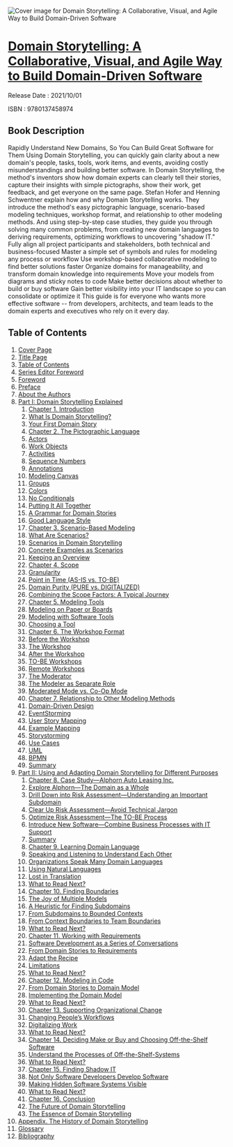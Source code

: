 ![Cover image for Domain Storytelling: A Collaborative, Visual, and Agile Way to Build Domain-Driven Software](https://imgdetail.ebookreading.net/cover/cover/202109/EB9780137458974.jpg)

[Domain Storytelling: A Collaborative, Visual, and Agile Way to Build Domain-Driven Software](https://ebookreading.net/view/book/Domain+Storytelling%3A+A+Collaborative%2C+Visual%2C+and+Agile+Way+to+Build+Domain-Driven+Software-EB9780137458974_1.html "Domain Storytelling: A Collaborative, Visual, and Agile Way to Build Domain-Driven Software")
====================================================================================================================

Release Date : 2021/10/01

ISBN : 9780137458974

Book Description
-----------------

Rapidly Understand New Domains, So You Can Build Great Software for Them
Using Domain Storytelling, you can quickly gain clarity about a new domain's people, tasks, tools, work items, and events, avoiding costly misunderstandings and building better software. In Domain Storytelling, the method's inventors show how domain experts can clearly tell their stories, capture their insights with simple pictographs, show their work, get feedback, and get everyone on the same page.
Stefan Hofer and Henning Schwentner explain how and why Domain Storytelling works. They introduce the method's easy pictographic language, scenario-based modeling techniques, workshop format, and relationship to other modeling methods. And using step-by-step case studies, they guide you through solving many common problems, from creating new domain languages to deriving requirements, optimizing workflows to uncovering "shadow IT."
Fully align all project participants and stakeholders, both technical and business-focused
Master a simple set of symbols and rules for modeling any process or workflow
Use workshop-based collaborative modeling to find better solutions faster
Organize domains for manageability, and transform domain knowledge into requirements
Move your models from diagrams and sticky notes to code
Make better decisions about whether to build or buy software
Gain better visibility into your IT landscape so you can consolidate or optimize it
This guide is for everyone who wants more effective software -- from developers, architects, and team leads to the domain experts and executives who rely on it every day.


Table of Contents
-----------------

1. [Cover Page](https://ebookreading.net/view/book/Domain+Storytelling%3A+A+Collaborative%2C+Visual%2C+and+Agile+Way+to+Build+Domain-Driven+Software-EB9780137458974_1.html)
1. [Title Page](https://ebookreading.net/view/book/Domain+Storytelling%3A+A+Collaborative%2C+Visual%2C+and+Agile+Way+to+Build+Domain-Driven+Software-EB9780137458974_2.html)
1. [Table of Contents](https://ebookreading.net/view/book/Domain+Storytelling%3A+A+Collaborative%2C+Visual%2C+and+Agile+Way+to+Build+Domain-Driven+Software-EB9780137458974_3.html)
1. [Series Editor Foreword](https://ebookreading.net/view/book/Domain+Storytelling%3A+A+Collaborative%2C+Visual%2C+and+Agile+Way+to+Build+Domain-Driven+Software-EB9780137458974_5.html)
1. [Foreword](https://ebookreading.net/view/book/Domain+Storytelling%3A+A+Collaborative%2C+Visual%2C+and+Agile+Way+to+Build+Domain-Driven+Software-EB9780137458974_6.html)
1. [Preface](https://ebookreading.net/view/book/Domain+Storytelling%3A+A+Collaborative%2C+Visual%2C+and+Agile+Way+to+Build+Domain-Driven+Software-EB9780137458974_7.html)
1. [About the Authors](https://ebookreading.net/view/book/Domain+Storytelling%3A+A+Collaborative%2C+Visual%2C+and+Agile+Way+to+Build+Domain-Driven+Software-EB9780137458974_8.html)
1. [Part I: Domain Storytelling Explained](https://ebookreading.net/view/book/Domain+Storytelling%3A+A+Collaborative%2C+Visual%2C+and+Agile+Way+to+Build+Domain-Driven+Software-EB9780137458974_9.html)
    1. [Chapter 1. Introduction](https://ebookreading.net/view/book/Domain+Storytelling%3A+A+Collaborative%2C+Visual%2C+and+Agile+Way+to+Build+Domain-Driven+Software-EB9780137458974_10.html#ch01)
    1. [What Is Domain Storytelling?](https://ebookreading.net/view/book/Domain+Storytelling%3A+A+Collaborative%2C+Visual%2C+and+Agile+Way+to+Build+Domain-Driven+Software-EB9780137458974_10.html#ch01lev1sec1)
    1. [Your First Domain Story](https://ebookreading.net/view/book/Domain+Storytelling%3A+A+Collaborative%2C+Visual%2C+and+Agile+Way+to+Build+Domain-Driven+Software-EB9780137458974_10.html#ch01lev1sec2)
    1. [Chapter 2. The Pictographic Language](https://ebookreading.net/view/book/Domain+Storytelling%3A+A+Collaborative%2C+Visual%2C+and+Agile+Way+to+Build+Domain-Driven+Software-EB9780137458974_11.html#ch02)
    1. [Actors](https://ebookreading.net/view/book/Domain+Storytelling%3A+A+Collaborative%2C+Visual%2C+and+Agile+Way+to+Build+Domain-Driven+Software-EB9780137458974_11.html#ch02lev1sec3)
    1. [Work Objects](https://ebookreading.net/view/book/Domain+Storytelling%3A+A+Collaborative%2C+Visual%2C+and+Agile+Way+to+Build+Domain-Driven+Software-EB9780137458974_11.html#ch02lev1sec4)
    1. [Activities](https://ebookreading.net/view/book/Domain+Storytelling%3A+A+Collaborative%2C+Visual%2C+and+Agile+Way+to+Build+Domain-Driven+Software-EB9780137458974_11.html#ch02lev1sec5)
    1. [Sequence Numbers](https://ebookreading.net/view/book/Domain+Storytelling%3A+A+Collaborative%2C+Visual%2C+and+Agile+Way+to+Build+Domain-Driven+Software-EB9780137458974_11.html#ch02lev1sec6)
    1. [Annotations](https://ebookreading.net/view/book/Domain+Storytelling%3A+A+Collaborative%2C+Visual%2C+and+Agile+Way+to+Build+Domain-Driven+Software-EB9780137458974_11.html#ch02lev1sec7)
    1. [Modeling Canvas](https://ebookreading.net/view/book/Domain+Storytelling%3A+A+Collaborative%2C+Visual%2C+and+Agile+Way+to+Build+Domain-Driven+Software-EB9780137458974_11.html#ch02lev1sec8)
    1. [Groups](https://ebookreading.net/view/book/Domain+Storytelling%3A+A+Collaborative%2C+Visual%2C+and+Agile+Way+to+Build+Domain-Driven+Software-EB9780137458974_11.html#ch02lev1sec9)
    1. [Colors](https://ebookreading.net/view/book/Domain+Storytelling%3A+A+Collaborative%2C+Visual%2C+and+Agile+Way+to+Build+Domain-Driven+Software-EB9780137458974_11.html#ch02lev1sec10)
    1. [No Conditionals](https://ebookreading.net/view/book/Domain+Storytelling%3A+A+Collaborative%2C+Visual%2C+and+Agile+Way+to+Build+Domain-Driven+Software-EB9780137458974_11.html#ch02lev1sec11)
    1. [Putting It All Together](https://ebookreading.net/view/book/Domain+Storytelling%3A+A+Collaborative%2C+Visual%2C+and+Agile+Way+to+Build+Domain-Driven+Software-EB9780137458974_11.html#ch02lev1sec12)
    1. [A Grammar for Domain Stories](https://ebookreading.net/view/book/Domain+Storytelling%3A+A+Collaborative%2C+Visual%2C+and+Agile+Way+to+Build+Domain-Driven+Software-EB9780137458974_11.html#ch02lev1sec13)
    1. [Good Language Style](https://ebookreading.net/view/book/Domain+Storytelling%3A+A+Collaborative%2C+Visual%2C+and+Agile+Way+to+Build+Domain-Driven+Software-EB9780137458974_11.html#ch02lev1sec14)
    1. [Chapter 3. Scenario-Based Modeling](https://ebookreading.net/view/book/Domain+Storytelling%3A+A+Collaborative%2C+Visual%2C+and+Agile+Way+to+Build+Domain-Driven+Software-EB9780137458974_12.html#ch03)
    1. [What Are Scenarios?](https://ebookreading.net/view/book/Domain+Storytelling%3A+A+Collaborative%2C+Visual%2C+and+Agile+Way+to+Build+Domain-Driven+Software-EB9780137458974_12.html#ch03lev1sec15)
    1. [Scenarios in Domain Storytelling](https://ebookreading.net/view/book/Domain+Storytelling%3A+A+Collaborative%2C+Visual%2C+and+Agile+Way+to+Build+Domain-Driven+Software-EB9780137458974_12.html#ch03lev1sec16)
    1. [Concrete Examples as Scenarios](https://ebookreading.net/view/book/Domain+Storytelling%3A+A+Collaborative%2C+Visual%2C+and+Agile+Way+to+Build+Domain-Driven+Software-EB9780137458974_12.html#ch03lev1sec17)
    1. [Keeping an Overview](https://ebookreading.net/view/book/Domain+Storytelling%3A+A+Collaborative%2C+Visual%2C+and+Agile+Way+to+Build+Domain-Driven+Software-EB9780137458974_12.html#ch03lev1sec18)
    1. [Chapter 4. Scope](https://ebookreading.net/view/book/Domain+Storytelling%3A+A+Collaborative%2C+Visual%2C+and+Agile+Way+to+Build+Domain-Driven+Software-EB9780137458974_13.html#ch04)
    1. [Granularity](https://ebookreading.net/view/book/Domain+Storytelling%3A+A+Collaborative%2C+Visual%2C+and+Agile+Way+to+Build+Domain-Driven+Software-EB9780137458974_13.html#ch04lev1sec19)
    1. [Point in Time (AS-IS vs. TO-BE)](https://ebookreading.net/view/book/Domain+Storytelling%3A+A+Collaborative%2C+Visual%2C+and+Agile+Way+to+Build+Domain-Driven+Software-EB9780137458974_13.html#ch04lev1sec20)
    1. [Domain Purity (PURE vs. DIGITALIZED)](https://ebookreading.net/view/book/Domain+Storytelling%3A+A+Collaborative%2C+Visual%2C+and+Agile+Way+to+Build+Domain-Driven+Software-EB9780137458974_13.html#ch04lev1sec21)
    1. [Combining the Scope Factors: A Typical Journey](https://ebookreading.net/view/book/Domain+Storytelling%3A+A+Collaborative%2C+Visual%2C+and+Agile+Way+to+Build+Domain-Driven+Software-EB9780137458974_13.html#ch04lev1sec22)
    1. [Chapter 5. Modeling Tools](https://ebookreading.net/view/book/Domain+Storytelling%3A+A+Collaborative%2C+Visual%2C+and+Agile+Way+to+Build+Domain-Driven+Software-EB9780137458974_14.html#ch05)
    1. [Modeling on Paper or Boards](https://ebookreading.net/view/book/Domain+Storytelling%3A+A+Collaborative%2C+Visual%2C+and+Agile+Way+to+Build+Domain-Driven+Software-EB9780137458974_14.html#ch05lev1sec23)
    1. [Modeling with Software Tools](https://ebookreading.net/view/book/Domain+Storytelling%3A+A+Collaborative%2C+Visual%2C+and+Agile+Way+to+Build+Domain-Driven+Software-EB9780137458974_14.html#ch05lev1sec24)
    1. [Choosing a Tool](https://ebookreading.net/view/book/Domain+Storytelling%3A+A+Collaborative%2C+Visual%2C+and+Agile+Way+to+Build+Domain-Driven+Software-EB9780137458974_14.html#ch05lev1sec25)
    1. [Chapter 6. The Workshop Format](https://ebookreading.net/view/book/Domain+Storytelling%3A+A+Collaborative%2C+Visual%2C+and+Agile+Way+to+Build+Domain-Driven+Software-EB9780137458974_15.html#ch06)
    1. [Before the Workshop](https://ebookreading.net/view/book/Domain+Storytelling%3A+A+Collaborative%2C+Visual%2C+and+Agile+Way+to+Build+Domain-Driven+Software-EB9780137458974_15.html#ch06lev1sec26)
    1. [The Workshop](https://ebookreading.net/view/book/Domain+Storytelling%3A+A+Collaborative%2C+Visual%2C+and+Agile+Way+to+Build+Domain-Driven+Software-EB9780137458974_15.html#ch06lev1sec27)
    1. [After the Workshop](https://ebookreading.net/view/book/Domain+Storytelling%3A+A+Collaborative%2C+Visual%2C+and+Agile+Way+to+Build+Domain-Driven+Software-EB9780137458974_15.html#ch06lev1sec28)
    1. [TO-BE Workshops](https://ebookreading.net/view/book/Domain+Storytelling%3A+A+Collaborative%2C+Visual%2C+and+Agile+Way+to+Build+Domain-Driven+Software-EB9780137458974_15.html#ch06lev1sec29)
    1. [Remote Workshops](https://ebookreading.net/view/book/Domain+Storytelling%3A+A+Collaborative%2C+Visual%2C+and+Agile+Way+to+Build+Domain-Driven+Software-EB9780137458974_15.html#ch06lev1sec30)
    1. [The Moderator](https://ebookreading.net/view/book/Domain+Storytelling%3A+A+Collaborative%2C+Visual%2C+and+Agile+Way+to+Build+Domain-Driven+Software-EB9780137458974_15.html#ch06lev1sec31)
    1. [The Modeler as Separate Role](https://ebookreading.net/view/book/Domain+Storytelling%3A+A+Collaborative%2C+Visual%2C+and+Agile+Way+to+Build+Domain-Driven+Software-EB9780137458974_15.html#ch06lev1sec32)
    1. [Moderated Mode vs. Co-Op Mode](https://ebookreading.net/view/book/Domain+Storytelling%3A+A+Collaborative%2C+Visual%2C+and+Agile+Way+to+Build+Domain-Driven+Software-EB9780137458974_15.html#ch06lev1sec33)
    1. [Chapter 7. Relationship to Other Modeling Methods](https://ebookreading.net/view/book/Domain+Storytelling%3A+A+Collaborative%2C+Visual%2C+and+Agile+Way+to+Build+Domain-Driven+Software-EB9780137458974_16.html#ch07)
    1. [Domain-Driven Design](https://ebookreading.net/view/book/Domain+Storytelling%3A+A+Collaborative%2C+Visual%2C+and+Agile+Way+to+Build+Domain-Driven+Software-EB9780137458974_16.html#ch07lev1sec34)
    1. [EventStorming](https://ebookreading.net/view/book/Domain+Storytelling%3A+A+Collaborative%2C+Visual%2C+and+Agile+Way+to+Build+Domain-Driven+Software-EB9780137458974_16.html#ch07lev1sec35)
    1. [User Story Mapping](https://ebookreading.net/view/book/Domain+Storytelling%3A+A+Collaborative%2C+Visual%2C+and+Agile+Way+to+Build+Domain-Driven+Software-EB9780137458974_16.html#ch07lev1sec36)
    1. [Example Mapping](https://ebookreading.net/view/book/Domain+Storytelling%3A+A+Collaborative%2C+Visual%2C+and+Agile+Way+to+Build+Domain-Driven+Software-EB9780137458974_16.html#ch07lev1sec37)
    1. [Storystorming](https://ebookreading.net/view/book/Domain+Storytelling%3A+A+Collaborative%2C+Visual%2C+and+Agile+Way+to+Build+Domain-Driven+Software-EB9780137458974_16.html#ch07lev1sec38)
    1. [Use Cases](https://ebookreading.net/view/book/Domain+Storytelling%3A+A+Collaborative%2C+Visual%2C+and+Agile+Way+to+Build+Domain-Driven+Software-EB9780137458974_16.html#ch07lev1sec39)
    1. [UML](https://ebookreading.net/view/book/Domain+Storytelling%3A+A+Collaborative%2C+Visual%2C+and+Agile+Way+to+Build+Domain-Driven+Software-EB9780137458974_16.html#ch07lev1sec40)
    1. [BPMN](https://ebookreading.net/view/book/Domain+Storytelling%3A+A+Collaborative%2C+Visual%2C+and+Agile+Way+to+Build+Domain-Driven+Software-EB9780137458974_16.html#ch07lev1sec41)
    1. [Summary](https://ebookreading.net/view/book/Domain+Storytelling%3A+A+Collaborative%2C+Visual%2C+and+Agile+Way+to+Build+Domain-Driven+Software-EB9780137458974_16.html#ch07lev1sec42)
1. [Part II: Using and Adapting Domain Storytelling for Different Purposes](https://ebookreading.net/view/book/Domain+Storytelling%3A+A+Collaborative%2C+Visual%2C+and+Agile+Way+to+Build+Domain-Driven+Software-EB9780137458974_17.html)
    1. [Chapter 8. Case Study—Alphorn Auto Leasing Inc.](https://ebookreading.net/view/book/Domain+Storytelling%3A+A+Collaborative%2C+Visual%2C+and+Agile+Way+to+Build+Domain-Driven+Software-EB9780137458974_18.html#ch08)
    1. [Explore Alphorn—The Domain as a Whole](https://ebookreading.net/view/book/Domain+Storytelling%3A+A+Collaborative%2C+Visual%2C+and+Agile+Way+to+Build+Domain-Driven+Software-EB9780137458974_18.html#ch08lev1sec43)
    1. [Drill Down into Risk Assessment—Understanding an Important Subdomain](https://ebookreading.net/view/book/Domain+Storytelling%3A+A+Collaborative%2C+Visual%2C+and+Agile+Way+to+Build+Domain-Driven+Software-EB9780137458974_18.html#ch08lev1sec44)
    1. [Clear Up Risk Assessment—Avoid Technical Jargon](https://ebookreading.net/view/book/Domain+Storytelling%3A+A+Collaborative%2C+Visual%2C+and+Agile+Way+to+Build+Domain-Driven+Software-EB9780137458974_18.html#ch08lev1sec45)
    1. [Optimize Risk Assessment—The TO-BE Process](https://ebookreading.net/view/book/Domain+Storytelling%3A+A+Collaborative%2C+Visual%2C+and+Agile+Way+to+Build+Domain-Driven+Software-EB9780137458974_18.html#ch08lev1sec46)
    1. [Introduce New Software—Combine Business Processes with IT Support](https://ebookreading.net/view/book/Domain+Storytelling%3A+A+Collaborative%2C+Visual%2C+and+Agile+Way+to+Build+Domain-Driven+Software-EB9780137458974_18.html#ch08lev1sec47)
    1. [Summary](https://ebookreading.net/view/book/Domain+Storytelling%3A+A+Collaborative%2C+Visual%2C+and+Agile+Way+to+Build+Domain-Driven+Software-EB9780137458974_18.html#ch08lev1sec48)
    1. [Chapter 9. Learning Domain Language](https://ebookreading.net/view/book/Domain+Storytelling%3A+A+Collaborative%2C+Visual%2C+and+Agile+Way+to+Build+Domain-Driven+Software-EB9780137458974_19.html#ch09)
    1. [Speaking and Listening to Understand Each Other](https://ebookreading.net/view/book/Domain+Storytelling%3A+A+Collaborative%2C+Visual%2C+and+Agile+Way+to+Build+Domain-Driven+Software-EB9780137458974_19.html#ch09lev1sec49)
    1. [Organizations Speak Many Domain Languages](https://ebookreading.net/view/book/Domain+Storytelling%3A+A+Collaborative%2C+Visual%2C+and+Agile+Way+to+Build+Domain-Driven+Software-EB9780137458974_19.html#ch09lev1sec50)
    1. [Using Natural Languages](https://ebookreading.net/view/book/Domain+Storytelling%3A+A+Collaborative%2C+Visual%2C+and+Agile+Way+to+Build+Domain-Driven+Software-EB9780137458974_19.html#ch09lev1sec51)
    1. [Lost in Translation](https://ebookreading.net/view/book/Domain+Storytelling%3A+A+Collaborative%2C+Visual%2C+and+Agile+Way+to+Build+Domain-Driven+Software-EB9780137458974_19.html#ch09lev1sec52)
    1. [What to Read Next?](https://ebookreading.net/view/book/Domain+Storytelling%3A+A+Collaborative%2C+Visual%2C+and+Agile+Way+to+Build+Domain-Driven+Software-EB9780137458974_19.html#ch09lev1sec53)
    1. [Chapter 10. Finding Boundaries](https://ebookreading.net/view/book/Domain+Storytelling%3A+A+Collaborative%2C+Visual%2C+and+Agile+Way+to+Build+Domain-Driven+Software-EB9780137458974_20.html#ch10)
    1. [The Joy of Multiple Models](https://ebookreading.net/view/book/Domain+Storytelling%3A+A+Collaborative%2C+Visual%2C+and+Agile+Way+to+Build+Domain-Driven+Software-EB9780137458974_20.html#ch10lev1sec54)
    1. [A Heuristic for Finding Subdomains](https://ebookreading.net/view/book/Domain+Storytelling%3A+A+Collaborative%2C+Visual%2C+and+Agile+Way+to+Build+Domain-Driven+Software-EB9780137458974_20.html#ch10lev1sec55)
    1. [From Subdomains to Bounded Contexts](https://ebookreading.net/view/book/Domain+Storytelling%3A+A+Collaborative%2C+Visual%2C+and+Agile+Way+to+Build+Domain-Driven+Software-EB9780137458974_20.html#ch10lev1sec56)
    1. [From Context Boundaries to Team Boundaries](https://ebookreading.net/view/book/Domain+Storytelling%3A+A+Collaborative%2C+Visual%2C+and+Agile+Way+to+Build+Domain-Driven+Software-EB9780137458974_20.html#ch10lev1sec57)
    1. [What to Read Next?](https://ebookreading.net/view/book/Domain+Storytelling%3A+A+Collaborative%2C+Visual%2C+and+Agile+Way+to+Build+Domain-Driven+Software-EB9780137458974_20.html#ch10lev1sec58)
    1. [Chapter 11. Working with Requirements](https://ebookreading.net/view/book/Domain+Storytelling%3A+A+Collaborative%2C+Visual%2C+and+Agile+Way+to+Build+Domain-Driven+Software-EB9780137458974_21.html#ch11)
    1. [Software Development as a Series of Conversations](https://ebookreading.net/view/book/Domain+Storytelling%3A+A+Collaborative%2C+Visual%2C+and+Agile+Way+to+Build+Domain-Driven+Software-EB9780137458974_21.html#ch11lev1sec59)
    1. [From Domain Stories to Requirements](https://ebookreading.net/view/book/Domain+Storytelling%3A+A+Collaborative%2C+Visual%2C+and+Agile+Way+to+Build+Domain-Driven+Software-EB9780137458974_21.html#ch11lev1sec60)
    1. [Adapt the Recipe](https://ebookreading.net/view/book/Domain+Storytelling%3A+A+Collaborative%2C+Visual%2C+and+Agile+Way+to+Build+Domain-Driven+Software-EB9780137458974_21.html#ch11lev1sec61)
    1. [Limitations](https://ebookreading.net/view/book/Domain+Storytelling%3A+A+Collaborative%2C+Visual%2C+and+Agile+Way+to+Build+Domain-Driven+Software-EB9780137458974_21.html#ch11lev1sec62)
    1. [What to Read Next?](https://ebookreading.net/view/book/Domain+Storytelling%3A+A+Collaborative%2C+Visual%2C+and+Agile+Way+to+Build+Domain-Driven+Software-EB9780137458974_21.html#ch11lev1sec63)
    1. [Chapter 12. Modeling in Code](https://ebookreading.net/view/book/Domain+Storytelling%3A+A+Collaborative%2C+Visual%2C+and+Agile+Way+to+Build+Domain-Driven+Software-EB9780137458974_22.html#ch12)
    1. [From Domain Stories to Domain Model](https://ebookreading.net/view/book/Domain+Storytelling%3A+A+Collaborative%2C+Visual%2C+and+Agile+Way+to+Build+Domain-Driven+Software-EB9780137458974_22.html#ch12lev1sec64)
    1. [Implementing the Domain Model](https://ebookreading.net/view/book/Domain+Storytelling%3A+A+Collaborative%2C+Visual%2C+and+Agile+Way+to+Build+Domain-Driven+Software-EB9780137458974_22.html#ch12lev1sec65)
    1. [What to Read Next?](https://ebookreading.net/view/book/Domain+Storytelling%3A+A+Collaborative%2C+Visual%2C+and+Agile+Way+to+Build+Domain-Driven+Software-EB9780137458974_22.html#ch12lev1sec66)
    1. [Chapter 13. Supporting Organizational Change](https://ebookreading.net/view/book/Domain+Storytelling%3A+A+Collaborative%2C+Visual%2C+and+Agile+Way+to+Build+Domain-Driven+Software-EB9780137458974_23.html#ch13)
    1. [Changing People’s Workflows](https://ebookreading.net/view/book/Domain+Storytelling%3A+A+Collaborative%2C+Visual%2C+and+Agile+Way+to+Build+Domain-Driven+Software-EB9780137458974_23.html#ch13lev1sec67)
    1. [Digitalizing Work](https://ebookreading.net/view/book/Domain+Storytelling%3A+A+Collaborative%2C+Visual%2C+and+Agile+Way+to+Build+Domain-Driven+Software-EB9780137458974_23.html#ch13lev1sec68)
    1. [What to Read Next?](https://ebookreading.net/view/book/Domain+Storytelling%3A+A+Collaborative%2C+Visual%2C+and+Agile+Way+to+Build+Domain-Driven+Software-EB9780137458974_23.html#ch13lev1sec69)
    1. [Chapter 14. Deciding Make or Buy and Choosing Off-the-Shelf Software](https://ebookreading.net/view/book/Domain+Storytelling%3A+A+Collaborative%2C+Visual%2C+and+Agile+Way+to+Build+Domain-Driven+Software-EB9780137458974_24.html#ch14)
    1. [Understand the Processes of Off-the-Shelf-Systems](https://ebookreading.net/view/book/Domain+Storytelling%3A+A+Collaborative%2C+Visual%2C+and+Agile+Way+to+Build+Domain-Driven+Software-EB9780137458974_24.html#ch14lev1sec70)
    1. [What to Read Next?](https://ebookreading.net/view/book/Domain+Storytelling%3A+A+Collaborative%2C+Visual%2C+and+Agile+Way+to+Build+Domain-Driven+Software-EB9780137458974_24.html#ch14lev1sec71)
    1. [Chapter 15. Finding Shadow IT](https://ebookreading.net/view/book/Domain+Storytelling%3A+A+Collaborative%2C+Visual%2C+and+Agile+Way+to+Build+Domain-Driven+Software-EB9780137458974_25.html#ch15)
    1. [Not Only Software Developers Develop Software](https://ebookreading.net/view/book/Domain+Storytelling%3A+A+Collaborative%2C+Visual%2C+and+Agile+Way+to+Build+Domain-Driven+Software-EB9780137458974_25.html#ch15lev1sec72)
    1. [Making Hidden Software Systems Visible](https://ebookreading.net/view/book/Domain+Storytelling%3A+A+Collaborative%2C+Visual%2C+and+Agile+Way+to+Build+Domain-Driven+Software-EB9780137458974_25.html#ch15lev1sec73)
    1. [What to Read Next?](https://ebookreading.net/view/book/Domain+Storytelling%3A+A+Collaborative%2C+Visual%2C+and+Agile+Way+to+Build+Domain-Driven+Software-EB9780137458974_25.html#ch15lev1sec74)
    1. [Chapter 16. Conclusion](https://ebookreading.net/view/book/Domain+Storytelling%3A+A+Collaborative%2C+Visual%2C+and+Agile+Way+to+Build+Domain-Driven+Software-EB9780137458974_26.html#ch16)
    1. [The Future of Domain Storytelling](https://ebookreading.net/view/book/Domain+Storytelling%3A+A+Collaborative%2C+Visual%2C+and+Agile+Way+to+Build+Domain-Driven+Software-EB9780137458974_26.html#ch16lev1sec75)
    1. [The Essence of Domain Storytelling](https://ebookreading.net/view/book/Domain+Storytelling%3A+A+Collaborative%2C+Visual%2C+and+Agile+Way+to+Build+Domain-Driven+Software-EB9780137458974_26.html#ch16lev1sec76)
1. [Appendix. The History of Domain Storytelling](https://ebookreading.net/view/book/Domain+Storytelling%3A+A+Collaborative%2C+Visual%2C+and+Agile+Way+to+Build+Domain-Driven+Software-EB9780137458974_27.html)
1. [Glossary](https://ebookreading.net/view/book/Domain+Storytelling%3A+A+Collaborative%2C+Visual%2C+and+Agile+Way+to+Build+Domain-Driven+Software-EB9780137458974_28.html)
1. [Bibliography](https://ebookreading.net/view/book/Domain+Storytelling%3A+A+Collaborative%2C+Visual%2C+and+Agile+Way+to+Build+Domain-Driven+Software-EB9780137458974_29.html)

